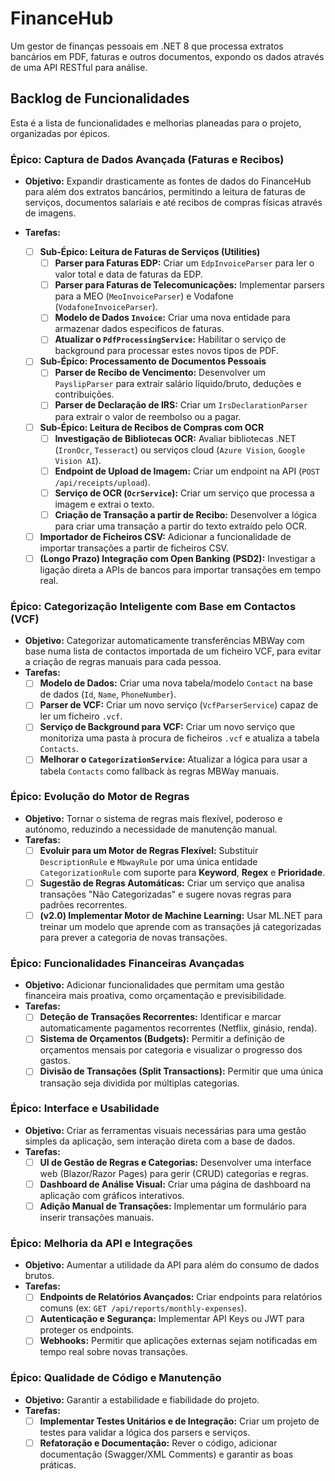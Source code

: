 # FinanceHub

Um gestor de finanças pessoais em .NET 8 que processa extratos bancários em PDF, faturas e outros documentos, expondo os dados através de uma API RESTful para análise.

## Backlog de Funcionalidades

Esta é a lista de funcionalidades e melhorias planeadas para o projeto, organizadas por épicos.

### Épico: Captura de Dados Avançada (Faturas e Recibos)

-   **Objetivo:** Expandir drasticamente as fontes de dados do FinanceHub para além dos extratos bancários, permitindo a leitura de faturas de serviços, documentos salariais e até recibos de compras físicas através de imagens.

-   **Tarefas:**
    -   [ ] **Sub-Épico: Leitura de Faturas de Serviços (Utilities)**
        -   [ ] **Parser para Faturas EDP:** Criar um `EdpInvoiceParser` para ler o valor total e data de faturas da EDP.
        -   [ ] **Parser para Faturas de Telecomunicações:** Implementar parsers para a MEO (`MeoInvoiceParser`) e Vodafone (`VodafoneInvoiceParser`).
        -   [ ] **Modelo de Dados `Invoice`:** Criar uma nova entidade para armazenar dados específicos de faturas.
        -   [ ] **Atualizar o `PdfProcessingService`:** Habilitar o serviço de background para processar estes novos tipos de PDF.
    -   [ ] **Sub-Épico: Processamento de Documentos Pessoais**
        -   [ ] **Parser de Recibo de Vencimento:** Desenvolver um `PayslipParser` para extrair salário líquido/bruto, deduções e contribuições.
        -   [ ] **Parser de Declaração de IRS:** Criar um `IrsDeclarationParser` para extrair o valor de reembolso ou a pagar.
    -   [ ] **Sub-Épico: Leitura de Recibos de Compras com OCR**
        -   [ ] **Investigação de Bibliotecas OCR:** Avaliar bibliotecas .NET (`IronOcr`, `Tesseract`) ou serviços cloud (`Azure Vision`, `Google Vision AI`).
        -   [ ] **Endpoint de Upload de Imagem:** Criar um endpoint na API (`POST /api/receipts/upload`).
        -   [ ] **Serviço de OCR (`OcrService`):** Criar um serviço que processa a imagem e extrai o texto.
        -   [ ] **Criação de Transação a partir de Recibo:** Desenvolver a lógica para criar uma transação a partir do texto extraído pelo OCR.
    -   [ ] **Importador de Ficheiros CSV:** Adicionar a funcionalidade de importar transações a partir de ficheiros CSV.
    -   [ ] **(Longo Prazo) Integração com Open Banking (PSD2):** Investigar a ligação direta a APIs de bancos para importar transações em tempo real.

### Épico: Categorização Inteligente com Base em Contactos (VCF)

-   **Objetivo:** Categorizar automaticamente transferências MBWay com base numa lista de contactos importada de um ficheiro VCF, para evitar a criação de regras manuais para cada pessoa.
-   **Tarefas:**
    -   [ ] **Modelo de Dados:** Criar uma nova tabela/modelo `Contact` na base de dados (`Id`, `Name`, `PhoneNumber`).
    -   [ ] **Parser de VCF:** Criar um novo serviço (`VcfParserService`) capaz de ler um ficheiro `.vcf`.
    -   [ ] **Serviço de Background para VCF:** Criar um novo serviço que monitoriza uma pasta à procura de ficheiros `.vcf` e atualiza a tabela `Contacts`.
    -   [ ] **Melhorar o `CategorizationService`:** Atualizar a lógica para usar a tabela `Contacts` como fallback às regras MBWay manuais.

### Épico: Evolução do Motor de Regras

-   **Objetivo:** Tornar o sistema de regras mais flexível, poderoso e autónomo, reduzindo a necessidade de manutenção manual.
-   **Tarefas:**
    -   [ ] **Evoluir para um Motor de Regras Flexível:** Substituir `DescriptionRule` e `MbwayRule` por uma única entidade `CategorizationRule` com suporte para **Keyword**, **Regex** e **Prioridade**.
    -   [ ] **Sugestão de Regras Automáticas:** Criar um serviço que analisa transações "Não Categorizadas" e sugere novas regras para padrões recorrentes.
    -   [ ] **(v2.0) Implementar Motor de Machine Learning:** Usar ML.NET para treinar um modelo que aprende com as transações já categorizadas para prever a categoria de novas transações.

### Épico: Funcionalidades Financeiras Avançadas

-   **Objetivo:** Adicionar funcionalidades que permitam uma gestão financeira mais proativa, como orçamentação e previsibilidade.
-   **Tarefas:**
    -   [ ] **Deteção de Transações Recorrentes:** Identificar e marcar automaticamente pagamentos recorrentes (Netflix, ginásio, renda).
    -   [ ] **Sistema de Orçamentos (Budgets):** Permitir a definição de orçamentos mensais por categoria e visualizar o progresso dos gastos.
    -   [ ] **Divisão de Transações (Split Transactions):** Permitir que uma única transação seja dividida por múltiplas categorias.

### Épico: Interface e Usabilidade

-   **Objetivo:** Criar as ferramentas visuais necessárias para uma gestão simples da aplicação, sem interação direta com a base de dados.
-   **Tarefas:**
    -   [ ] **UI de Gestão de Regras e Categorias:** Desenvolver uma interface web (Blazor/Razor Pages) para gerir (CRUD) categorias e regras.
    -   [ ] **Dashboard de Análise Visual:** Criar uma página de dashboard na aplicação com gráficos interativos.
    -   [ ] **Adição Manual de Transações:** Implementar um formulário para inserir transações manuais.

### Épico: Melhoria da API e Integrações

-   **Objetivo:** Aumentar a utilidade da API para além do consumo de dados brutos.
-   **Tarefas:**
    -   [ ] **Endpoints de Relatórios Avançados:** Criar endpoints para relatórios comuns (ex: `GET /api/reports/monthly-expenses`).
    -   [ ] **Autenticação e Segurança:** Implementar API Keys ou JWT para proteger os endpoints.
    -   [ ] **Webhooks:** Permitir que aplicações externas sejam notificadas em tempo real sobre novas transações.

### Épico: Qualidade de Código e Manutenção

-   **Objetivo:** Garantir a estabilidade e fiabilidade do projeto.
-   **Tarefas:**
    -   [ ] **Implementar Testes Unitários e de Integração:** Criar um projeto de testes para validar a lógica dos parsers e serviços.
    -   [ ] **Refatoração e Documentação:** Rever o código, adicionar documentação (Swagger/XML Comments) e garantir as boas práticas.
